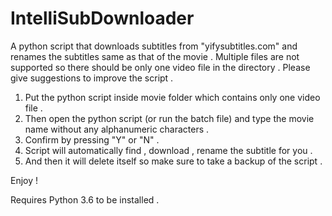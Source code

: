 # IntelliSubDownloader

A python script that downloads subtitles from "yifysubtitles.com" and renames the subtitles same as that of the movie . Multiple files are not supported so there should be only one video file in the directory . Please give suggestions to improve the script .

1. Put the python script inside movie folder which contains only one video file .
2. Then open the python script (or run the batch file) and type the movie name without any alphanumeric characters .
3. Confirm by pressing "Y" or "N" .
4. Script will automatically find , download , rename the subtitle for you .
5. And then it will delete itself so make sure to take a backup of the script .

Enjoy !

Requires Python 3.6 to be installed .
